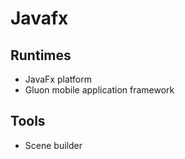 # Javafx

## Runtimes
 - JavaFx platform
 - Gluon mobile application framework
## Tools
 - Scene builder
